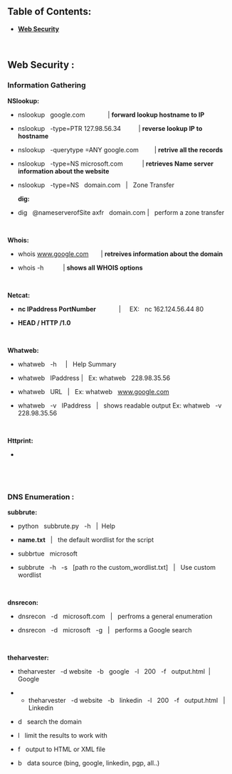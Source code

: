 
## Table of Contents:

- [__Web Security__](https://github.com/nairuzabulhul/RoadMap/blob/master/PTP/XXL_Commands.md#web-security-)



&nbsp;
&nbsp;
&nbsp;

## Web Security : 

### Information Gathering 

__NSlookup:__
    
- nslookup &nbsp; google.com   &nbsp; &nbsp; &nbsp; &nbsp; &nbsp;  &nbsp;  |  __forward lookup hostname to IP__ 
		
		
- nslookup &nbsp; -type=PTR 127.98.56.34 &nbsp; &nbsp; &nbsp; &nbsp;&nbsp; |  __reverse lookup IP to hostname__  
			
			
- nslookup &nbsp; -querytype =ANY  google.com  &nbsp;  &nbsp; &nbsp; &nbsp; |  __retrive all the records__ 


- nslookup &nbsp; -type=NS microsoft.com &nbsp; &nbsp; &nbsp; &nbsp; &nbsp; | __retrieves Name server information about the website__   

- nslookup &nbsp; -type=NS &nbsp; domain.com &nbsp; | &nbsp; Zone Transfer

&nbsp;
&nbsp;
&nbsp;
__dig:__

- dig &nbsp; @nameserverofSite axfr &nbsp; domain.com  |  &nbsp; perform a zone transfer 



&nbsp;
&nbsp;
&nbsp;

__Whois:__

- whois www.google.com  &nbsp; &nbsp; &nbsp; | __retreives information about the domain__

- whois -h  &nbsp; &nbsp; &nbsp; &nbsp; &nbsp; | __shows all WHOIS options__


&nbsp;
&nbsp;
&nbsp;

__Netcat:__

- __nc IPaddress  PortNumber__ &nbsp; &nbsp; &nbsp; &nbsp; &nbsp; &nbsp; |  &nbsp;  &nbsp; EX:  &nbsp; nc 162.124.56.44 80 

- __HEAD / HTTP /1.0__  


&nbsp;
&nbsp;
&nbsp;

__Whatweb:__

- whatweb &nbsp; -h  &nbsp; &nbsp; | &nbsp; Help Summary 

- whatweb &nbsp; IPaddress  | &nbsp; Ex: whatweb  &nbsp; 228.98.35.56

- whatweb &nbsp; URL &nbsp; |  &nbsp; Ex: whatweb  &nbsp;  www.google.com

- whatweb &nbsp; -v  &nbsp; IPaddress  &nbsp; |  &nbsp; shows readable output Ex: whatweb  &nbsp; -v  &nbsp; 228.98.35.56

&nbsp;
&nbsp;
&nbsp;

__Httprint:__

- 

&nbsp;
&nbsp;
&nbsp;
----------------------------------------------------------------------------------------------------------------------------------------

### DNS Enumeration : 

__subbrute:__


- python &nbsp; subbrute.py  &nbsp; -h &nbsp; | &nbsp;Help

- __name.txt__ &nbsp; |  &nbsp; the default wordlist for the script 

- subbrtue &nbsp; microsoft &nbsp; 

- subbrute &nbsp; -h &nbsp; -s &nbsp; [path ro the custom_wordlist.txt] &nbsp; | &nbsp; Use custom wordlist 

&nbsp;
&nbsp;
&nbsp;

__dnsrecon:__

- dnsrecon &nbsp; -d &nbsp; microsoft.com &nbsp; | &nbsp; perfroms a general enumeration  

- dnsrecon &nbsp; -d &nbsp; microsoft &nbsp; -g &nbsp; | &nbsp; performs a Google search 


&nbsp;
&nbsp;
&nbsp;

__theharvester:__

- theharvester &nbsp; -d website  &nbsp; -b &nbsp; google &nbsp; -l &nbsp; 200 &nbsp; -f &nbsp; output.html &nbsp;|&nbsp; Google 

- - theharvester &nbsp; -d website  &nbsp; -b &nbsp; linkedin &nbsp; -l &nbsp; 200 &nbsp; -f &nbsp; output.html &nbsp; |&nbsp; Linkedin

- d &nbsp; search the domain 

- l &nbsp; limit the results to work with 

- f &nbsp; output to HTML or XML file 

- b &nbsp; data source (bing, google, linkedin, pgp, all..)


&nbsp;
&nbsp;
&nbsp;
--------------------------------------------------------------------------------------------------------------------------------------
